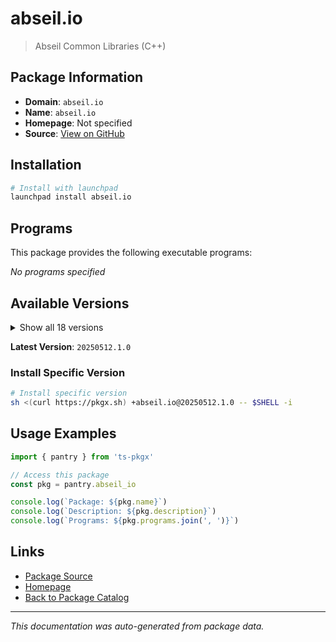 # abseil.io

> Abseil Common Libraries (C++)

## Package Information

- **Domain**: `abseil.io`
- **Name**: `abseil.io`
- **Homepage**: Not specified
- **Source**: [View on GitHub](https://github.com/pkgxdev/pantry/tree/main/projects/abseil.io/package.yml)

## Installation

```bash
# Install with launchpad
launchpad install abseil.io
```

## Programs

This package provides the following executable programs:

*No programs specified*

## Available Versions

<details>
<summary>Show all 18 versions</summary>

- `20250512.1.0`, `20250512.0.0`, `20250127.1.0`, `20250127.0.0`, `20240722.1.0`
- `20240722.0.0`, `20240116.3.0`, `20240116.2.0`, `20240116.1.0`, `20240116.0.0`
- `20230802.3.0`, `20230802.2.0`, `20230802.1.0`, `20230802.0.0`, `20230125.4.0`
- `20230125.3.0`, `20230125.2.0`, `20220623.2.0`

</details>

**Latest Version**: `20250512.1.0`

### Install Specific Version

```bash
# Install specific version
sh <(curl https://pkgx.sh) +abseil.io@20250512.1.0 -- $SHELL -i
```

## Usage Examples

```typescript
import { pantry } from 'ts-pkgx'

// Access this package
const pkg = pantry.abseil_io

console.log(`Package: ${pkg.name}`)
console.log(`Description: ${pkg.description}`)
console.log(`Programs: ${pkg.programs.join(', ')}`)
```

## Links

- [Package Source](https://github.com/pkgxdev/pantry/tree/main/projects/abseil.io/package.yml)
- [Homepage](#)
- [Back to Package Catalog](../package-catalog.md)

---

*This documentation was auto-generated from package data.*
